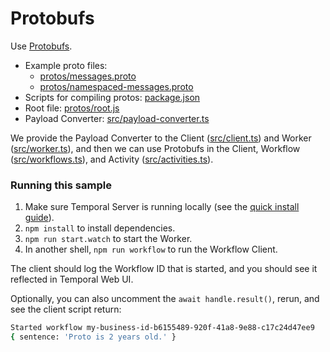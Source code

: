 # Protobufs

Use [Protobufs](https://docs.temporal.io/typescript/data-converters#protobufs).

- Example proto files:
  - [protos/messages.proto](protos/messages.proto)
  - [protos/namespaced-messages.proto](protos/namespaced-messages.proto)
- Scripts for compiling protos: [package.json](package.json)
- Root file: [protos/root.js](protos/root.js)
- Payload Converter: [src/payload-converter.ts](src/payload-converter.ts)

We provide the Payload Converter to the Client ([src/client.ts](src/client.ts)) and Worker ([src/worker.ts](src/worker.ts)), and then we can use Protobufs in the Client, Workflow ([src/workflows.ts](src/workflows.ts)), and Activity ([src/activities.ts](src/activities.ts)).

### Running this sample

1. Make sure Temporal Server is running locally (see the [quick install guide](https://docs.temporal.io/server/quick-install/)).
1. `npm install` to install dependencies.
1. `npm run start.watch` to start the Worker.
1. In another shell, `npm run workflow` to run the Workflow Client.

The client should log the Workflow ID that is started, and you should see it reflected in Temporal Web UI.

Optionally, you can also uncomment the `await handle.result()`, rerun, and see the client script return:

```bash
Started workflow my-business-id-b6155489-920f-41a8-9e88-c17c24d47ee9
{ sentence: 'Proto is 2 years old.' }
```

